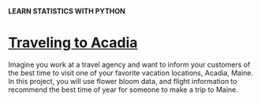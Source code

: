 #### LEARN STATISTICS WITH PYTHON
# [Traveling to Acadia](https://www.codecademy.com/courses/learn-statistics-with-python/projects/acadia-histograms)
Imagine you work at a travel agency and want to inform your customers of the best time to visit one of your favorite vacation locations, Acadia, Maine. In this project, you will use flower bloom data, and flight information to recommend the best time of year for someone to make a trip to Maine.

